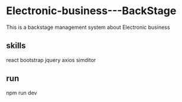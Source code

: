 # Electronic-business---BackStage
This is a backstage management system about Electronic business
## skills
react bootstrap jquery axios simditor
## run 

  npm run dev
